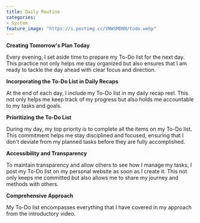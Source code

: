```yaml
---
title: Daily Routine
categories:
- System
feature_image: "https://i.postimg.cc/VNWSMDNN/todo.webp"
---
```


**Creating Tomorrow's Plan Today**

Every evening, I set aside time to prepare my To-Do list for the next day. This practice not only helps me stay organized but also ensures that I am ready to tackle the day ahead with clear focus and direction.

**Incorporating the To-Do List in Daily Recaps**

At the end of each day, I include my To-Do list in my daily recap reel. This not only helps me keep track of my progress but also holds me accountable to my tasks and goals.

**Prioritizing the To-Do List**

During my day, my top priority is to complete all the items on my To-Do list. This commitment helps me stay disciplined and focused, ensuring that I don't deviate from my planned tasks before they are fully accomplished.

**Accessibility and Transparency**

To maintain transparency and allow others to see how I manage my tasks, I post my To-Do list on my personal website as soon as I create it. This not only keeps me committed but also allows me to share my journey and methods with others.

**Comprehensive Approach**

My To-Do list encompasses everything that I have covered in my approach from the introductory video.